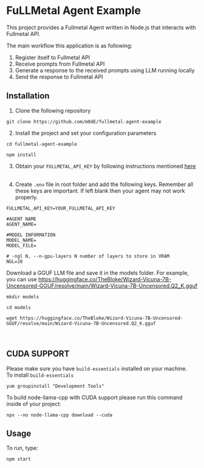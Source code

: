 # FuLLMetal Agent Example

This project provides a Fullmetal Agent written in Node.js that interacts with Fullmetal API.

The main workflow this application is as following:
1. Register itself to Fullmetal API
2. Receive prompts from Fullmetal API
3. Generate a response to the received prompts using LLM running locally
4. Send the response to Fullmetal API

## Installation

1. Clone the following repository
```
git clone https://github.com/m0dE/fullmetal-agent-example
```

2. Install the project and set your configuration parameters

```
cd fullmetal-agent-example

npm install
```

3. Obtain your ```FULLMETAL_API_KEY``` by following instructions mentioned [here](https://fullmetal.gitbook.io/docs/how-to-obtain-api-key)
<br /><br />

4. Create ```.env``` file in root folder and add the following keys. Remember all these keys are important. If left blank then your agent may not work properly.
```
FULLMETAL_API_KEY=YOUR_FULLMETAL_API_KEY

#AGENT NAME
AGENT_NAME=

#MODEL INFORMATION
MODEL_NAME=
MODEL_FILE=

# -ngl N, --n-gpu-layers N number of layers to store in VRAM
NGL=28
```
Download a GGUF LLM file and save it in the models folder. 
For example, you can use https://huggingface.co/TheBloke/Wizard-Vicuna-7B-Uncensored-GGUF/resolve/main/Wizard-Vicuna-7B-Uncensored.Q2_K.gguf

```
mkdir models

cd models

wget https://huggingface.co/TheBloke/Wizard-Vicuna-7B-Uncensored-GGUF/resolve/main/Wizard-Vicuna-7B-Uncensored.Q2_K.gguf
```
<br />

## CUDA SUPPORT

Please make sure you have `build-essentials` installed on your machine.
<br />To install `build-essentials`
	
```
yum groupinstall "Development Tools"
```

To build node-llama-cpp with CUDA support please run this command inside of your project:
```
npx --no node-llama-cpp download --cuda
```

## Usage
To run, type:

```
npm start
```
